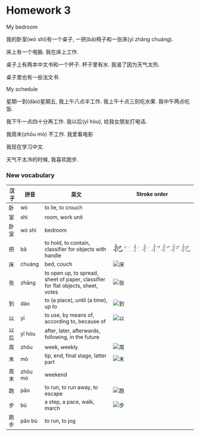 # Homework 3

My bedroom

我的卧室(wò shì)有一个桌子, 一把(bǎ)椅子和一张床(yī zhāng chuáng).

床上有一个电脑. 我在床上工作.

桌子上有两本中文书和一个杯子. 杯子里有水. 我渴了因为天气太热.

桌子里也有一些法文书.

My schedule

星期一到(dào)星期五, 我上午八点半工作. 我上午十点三刻吃水果. 我中午两点吃饭.

我下午一点四十分再工作. 我以后(yǐ hòu), 给我女朋友打电话.

我周末(zhōu mò) 不工作. 我爱看电影

我现在学习中文.

天气不太冷的时候, 我喜欢跑步.

### New vocabulary

| 汉子 | 拼音    | 英文                                                         | Stroke order                  |
| ---- | ------- | ------------------------------------------------------------ | ----------------------------- |
| 卧   | wò      | to lie, to crouch                                            |                               |
| 室   | shì     | room, work unit                                              |                               |
| 卧室 | wò shì  | bedroom                                                      |                               |
| 把   | bǎ      | to hold, to contain, classifier for objects with handle      | ![把](../Stroke_order\把.png) |
| 床   | chuáng  | bed, couch                                                   | ![床](../Stroke_order\床.png) |
| 张   | zhāng   | to open up, to spread, sheet of paper, classifier for flat objects, sheet, votes | ![张](../Stroke_order\张.png) |
| 到   | dào     | to (a place), until (a time), up to                          | ![到](../Stroke_order\到.png) |
| 以   | yǐ      | to use, by means of, according to, because of                | ![以](../Stroke_order\以.png) |
| 以后 | yǐ hòu  | after, later, afterwards, following, in the future           |                               |
| 周   | zhōu    | week, weekly                                                 | ![周](../Stroke_order\周.png) |
| 末   | mò      | tip, end, final stage, latter part                           | ![末](../Stroke_order\末.png) |
| 周末 | zhōu mò | weekend                                                      |                               |
| 跑   | pǎo     | to run, to run away, to escape                               | ![跑](../Stroke_order\跑.png) |
| 步   | bù      | a step, a pace, walk, march                                  | ![步](../Stroke_order\步.png) |
| 跑步 | pǎo bù  | to run, to jog                                               |                               |

